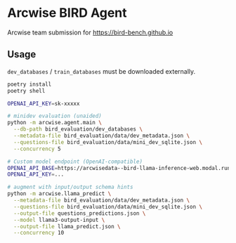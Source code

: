 # Arcwise BIRD Agent

Arcwise team submission for https://bird-bench.github.io

## Usage

`dev_databases` / `train_databases` must be downloaded externally.

```bash
poetry install
poetry shell

OPENAI_API_KEY=sk-xxxxx

# minidev evaluation (unaided)
python -m arcwise.agent.main \
  --db-path bird_evaluation/dev_databases \
  --metadata-file bird_evaluation/data/dev_metadata.json \
  --questions-file bird_evaluation/data/mini_dev_sqlite.json \
  --concurrency 5

# Custom model endpoint (OpenAI-compatible)
OPENAI_API_BASE=https://arcwisedata--bird-llama-inference-web.modal.run/v1
OPENAI_API_KEY=...

# augment with input/output schema hints
python -m arcwise.llama_predict \
  --metadata-file bird_evaluation/data/dev_metadata.json \
  --questions-file bird_evaluation/data/mini_dev_sqlite.json \
  --output-file questions_predictions.json \
  --model llama3-output-input \
  --output-file llama_predict.json \
  --concurrency 10
```
